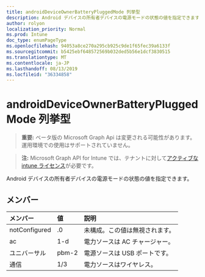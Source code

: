 ```yaml
---
title: androidDeviceOwnerBatteryPluggedMode 列挙型
description: Android デバイスの所有者デバイスの電源モードの状態の値を指定できます。
author: rolyon
localization_priority: Normal
ms.prod: Intune
doc_type: enumPageType
ms.openlocfilehash: 94053a8ce270a295cb925c9de1f65fec39a6133f
ms.sourcegitcommit: b5425ebf648572569b032ded5b56e1dcf3830515
ms.translationtype: MT
ms.contentlocale: ja-JP
ms.lasthandoff: 08/13/2019
ms.locfileid: "36334858"
---
```

# <a name="androiddeviceownerbatterypluggedmode-enum-type"></a>androidDeviceOwnerBatteryPluggedMode 列挙型

> **重要:** ベータ版の Microsoft Graph Api は変更される可能性があります。運用環境での使用はサポートされていません。

> **注:** Microsoft Graph API for Intune では、テナントに対して[アクティブな intune ライセンス](https://go.microsoft.com/fwlink/?linkid=839381)が必要です。

Android デバイスの所有者デバイスの電源モードの状態の値を指定できます。

## <a name="members"></a>メンバー
|メンバー|値|説明|
|:---|:---|:---|
|notConfigured|.0|未構成。この値は無視されます。|
|ac|1-d|電力ソースは AC チャージャー。|
|ユニバーサル|pbm-2|電源ソースは USB ポートです。|
|通信|1/3|電力ソースはワイヤレス。|



